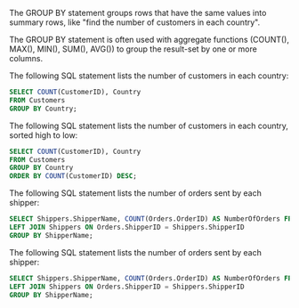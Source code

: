 The GROUP BY statement groups rows that have the same values into summary rows, like "find the number of customers in each country".

The GROUP BY statement is often used with aggregate functions (COUNT(), MAX(), MIN(), SUM(), AVG()) to group the result-set by one or more columns.

The following SQL statement lists the number of customers in each country:
```sql
SELECT COUNT(CustomerID), Country
FROM Customers
GROUP BY Country;
```

The following SQL statement lists the number of customers in each country, sorted high to low:
```sql
SELECT COUNT(CustomerID), Country
FROM Customers
GROUP BY Country
ORDER BY COUNT(CustomerID) DESC;
```

The following SQL statement lists the number of orders sent by each shipper:
```sql
SELECT Shippers.ShipperName, COUNT(Orders.OrderID) AS NumberOfOrders FROM Orders
LEFT JOIN Shippers ON Orders.ShipperID = Shippers.ShipperID
GROUP BY ShipperName;
```

The following SQL statement lists the number of orders sent by each shipper:
```sql
SELECT Shippers.ShipperName, COUNT(Orders.OrderID) AS NumberOfOrders FROM Orders
LEFT JOIN Shippers ON Orders.ShipperID = Shippers.ShipperID
GROUP BY ShipperName;
```